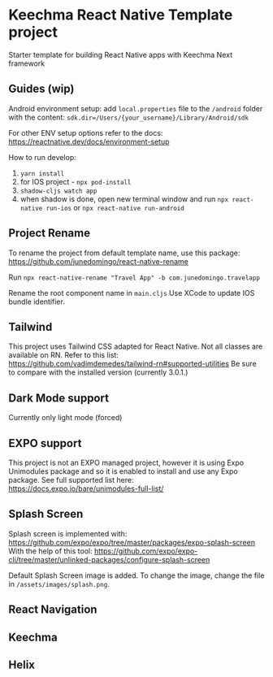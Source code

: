 # Keechma React Native Template project

Starter template for building React Native apps with Keechma Next framework

## Guides (wip)

Android environment setup:
add `local.properties` file to the `/android` folder with the content:
`sdk.dir=/Users/{your_username}/Library/Android/sdk`

For other ENV setup options refer to the docs:
https://reactnative.dev/docs/environment-setup

How to run develop:

1. `yarn install`
2. for IOS project - `npx pod-install`
3. `shadow-cljs watch app`
4. when shadow is done, open new terminal window and run `npx react-native run-ios` or `npx react-native run-android`

## Project Rename
To rename the project from default template name, use this package:
https://github.com/junedomingo/react-native-rename

Run `npx react-native-rename "Travel App" -b com.junedomingo.travelapp`

Rename the root component name in `main.cljs`
Use XCode to update IOS bundle identifier. 

## Tailwind

This project uses Tailwind CSS adapted for React Native. Not all classes are available on RN.
Refer to this list: https://github.com/vadimdemedes/tailwind-rn#supported-utilities
Be sure to compare with the installed version (currently 3.0.1.)

## Dark Mode support

Currently only light mode (forced)

## EXPO support

This project is not an EXPO managed project, however it is using Expo Unimodules package and so it is enabled to install and use any Expo package.
See full supported list here:
https://docs.expo.io/bare/unimodules-full-list/

## Splash Screen

Splash screen is implemented with: https://github.com/expo/expo/tree/master/packages/expo-splash-screen
With the help of this tool: https://github.com/expo/expo-cli/tree/master/unlinked-packages/configure-splash-screen

Default Splash Screen image is added. To change the image, change the file in `/assets/images/splash.png`.

## React Navigation

## Keechma

## Helix
